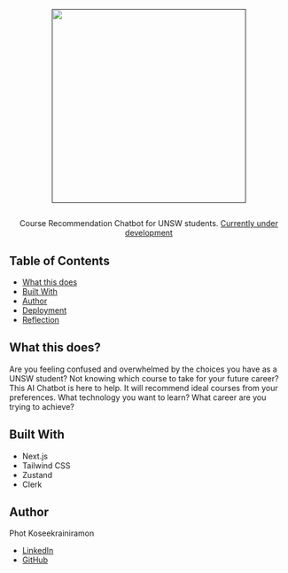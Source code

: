 # <p align="center"><a href=""><img width="350" src="" style="margin-top: 20px;"></a></p>

<p align="center"> Course Recommendation Chatbot for UNSW students. <a href="">Currently under development</a></p>

## Table of Contents
- [What this does](#what-this-does)
- [Built With](#built-with)
- [Author](#author)
- [Deployment](#deployment)
- [Reflection](#reflection)

## What this does?

Are you feeling confused and overwhelmed by the choices you have as a UNSW student? Not knowing which course to take for your future career? This AI Chatbot is here to help. It will recommend ideal courses from your preferences. What technology you want to learn? What career are you trying to achieve?

## Built With

- Next.js
- Tailwind CSS
- Zustand
- Clerk

## Author

Phot Koseekrainiramon
- [LinkedIn](https://www.linkedin.com/in/photkosee/)
- [GitHub](https://github.com/photkosee)
